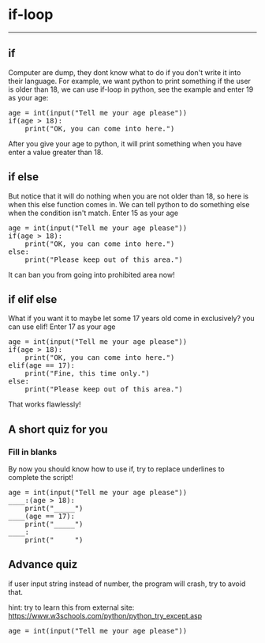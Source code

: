 # if-loop
<script type="text/x-thebe-config"> 
{
	requestKernel: true,
    mountActivateWidget: true,
    mountStatusWidget: true,
    binderOptions: {
		repo: "brianlihk/requirements",
    }
}
</script>

<script src="https://unpkg.com/thebe@latest/lib/index.js"></script>

<div class="thebe-activate"></div>
<div class="thebe-status"></div>

---

## if
Computer are dump, they dont know what to do if you don't write it into their language.
For example, we want python to print something if the user is older than 18, we can use if-loop in python, see the example and enter 19 as your age:

<pre data-executable="true" data-language="python">
age = int(input("Tell me your age please"))
if(age > 18):
	print("OK, you can come into here.")
</pre>

After you give your age to python, it will print something when you have enter a value greater than 18.

## if else

But notice that it will do nothing when you are not older than 18, so here is when this else function comes in. We can tell python to do something else when the condition isn't match. Enter 15 as your age

<pre data-executable="true" data-language="python">
age = int(input("Tell me your age please"))
if(age > 18):
	print("OK, you can come into here.")
else:
	print("Please keep out of this area.")
</pre>

It can ban you from going into prohibited area now!

## if elif else
What if you want it to maybe let some 17 years old come in exclusively? you can use elif!
Enter 17 as your age
<pre data-executable="true" data-language="python">
age = int(input("Tell me your age please"))
if(age > 18):
	print("OK, you can come into here.")
elif(age == 17):
	print("Fine, this time only.")
else:
	print("Please keep out of this area.")
</pre>

That works flawlessly!

## A short quiz for you
### Fill in blanks
By now you should know how to use if, try to replace underlines to complete the script!
<pre data-executable="true" data-language="python">
age = int(input("Tell me your age please"))
____:(age > 18):
	print("_____")
____(age == 17):
	print("_____")
____:
	print("_____")
</pre>
## Advance quiz
if user input string instead of number, the program will crash, try to avoid that.

hint: try to learn this from external site: https://www.w3schools.com/python/python_try_except.asp
<pre data-executable="true" data-language="python">
age = int(input("Tell me your age please"))

</pre>
